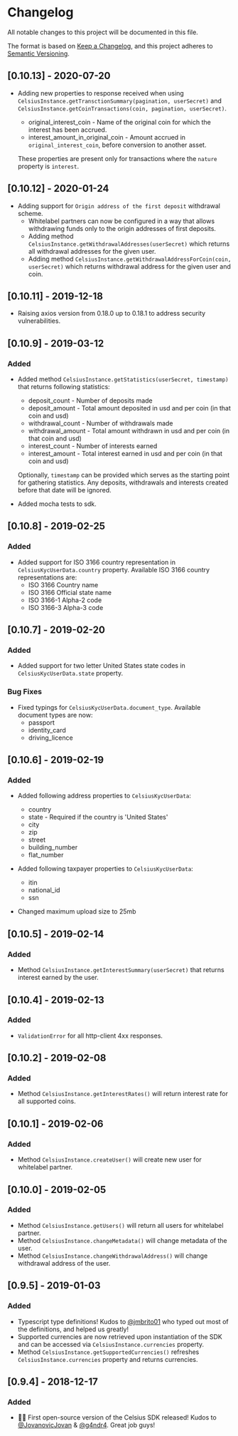# Changelog
All notable changes to this project will be documented in this file.

The format is based on [Keep a Changelog](https://keepachangelog.com/en/1.0.0/),
and this project adheres to [Semantic Versioning](https://semver.org/spec/v2.0.0.html).

## [0.10.13] - 2020-07-20
- Adding new properties to response received when using ```CelsiusInstance.getTransctionSummary(pagination, userSecret)``` and ```CelsiusInstance.getCoinTransactions(coin, pagination, userSecret)```.
    * original_interest_coin - Name of the original coin for which the interest has been accrued.
    * interest_amount_in_original_coin - Amount accrued in `original_interest_coin`, before conversion to another asset. 
  
  These properties are present only for transactions where the `nature` property is `interest`.

## [0.10.12] - 2020-01-24
- Adding support for `Origin address of the first deposit` withdrawal scheme.
    * Whitelabel partners can now be configured in a way that allows withdrawing funds only to the origin addresses of first deposits.
    * Adding method ```CelsiusInstance.getWithdrawalAddresses(userSecret)``` which returns all withdrawal addresses for the given user.
    * Adding method ```CelsiusInstance.getWithdrawalAddressForCoin(coin, userSecret)``` which returns withdrawal address for the given user and coin.

## [0.10.11] - 2019-12-18
- Raising axios version from 0.18.0 up to 0.18.1 to address security vulnerabilities.

## [0.10.9] - 2019-03-12
### Added
-   Added method ```CelsiusInstance.getStatistics(userSecret, timestamp)``` that returns following statistics:
    * deposit_count - Number of deposits made
    * deposit_amount - Total amount deposited in usd and per coin (in that coin and usd)
    * withdrawal_count - Number of withdrawals made
    * withdrawal_amount - Total amount withdrawn in usd and per coin (in that coin and usd)
    * interest_count - Number of interests earned
    * interest_amount - Total interest earned in usd and per coin (in that coin and usd)
    
    Optionally, ```timestamp``` can be provided which serves as the starting point for gathering statistics.
    Any deposits, withdrawals and interests created before that date will be ignored.
-   Added mocha tests to sdk.

## [0.10.8] - 2019-02-25
### Added
-   Added support for ISO 3166 country representation in ```CelsiusKycUserData.country``` property.
    Available ISO 3166 country representations are:
    * ISO 3166 Country name
    * ISO 3166 Official state name
    * ISO 3166-1 Alpha-2 code
    * ISO 3166-3 Alpha-3 code
    
## [0.10.7] - 2019-02-20
### Added
-   Added support for two letter United States state codes in ```CelsiusKycUserData.state``` property.
### Bug Fixes
-   Fixed typings for ```CelsiusKycUserData.document_type```. Available document types are now:
    * passport
    * identity_card
    * driving_licence
## [0.10.6] - 2019-02-19
### Added
-   Added following address properties to ```CelsiusKycUserData```:
    * country
    * state - Required if the country is 'United States'
    * city
    * zip
    * street
    * building_number
    * flat_number
    
-   Added following taxpayer properties to ```CelsiusKycUserData```:
    * itin
    * national_id
    * ssn
    
-   Changed maximum upload size to 25mb

## [0.10.5] - 2019-02-14
### Added
-   Method ```CelsiusInstance.getInterestSummary(userSecret)``` that returns interest earned by the user.

## [0.10.4] - 2019-02-13
### Added
- `ValidationError` for all http-client 4xx responses.

## [0.10.2] - 2019-02-08
### Added
-   Method ```CelsiusInstance.getInterestRates()``` will return interest rate for all supported coins.

## [0.10.1] - 2019-02-06
### Added
-   Method ```CelsiusInstance.createUser()``` will create new user for whitelabel partner.

## [0.10.0] - 2019-02-05
### Added
-   Method ```CelsiusInstance.getUsers()``` will return all users for whitelabel partner.
-   Method ```CelsiusInstance.changeMetadata()``` will change metadata of the user.
-   Method ```CelsiusInstance.changeWithdrawalAddress()``` will change withdrawal address of the user.

## [0.9.5] - 2019-01-03
### Added
-   Typescript type definitions! Kudos to [@jmbrito01](https://github.com/jmbrito01) who typed out most of the definitions, and helped us greatly!
-   Supported currencies are now retrieved upon instantiation of the SDK and can be accessed via ```CelsiusInstance.currencies``` property.
-   Method ```CelsiusInstance.getSupportedCurrencies()``` refreshes ```CelsiusInstance.currencies``` property and returns currencies.

## [0.9.4] - 2018-12-17
### Added
- 🚢🍾  First open-source version of the Celsius SDK released! Kudos to [@JovanovicJovan](https://github.com/JovanovicJovan) & [@g4ndr4](https://github.com/g4ndr4). Great job guys!
